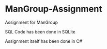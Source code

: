 # ManGroup-Assignment
Assignment for ManGroup

SQL Code has been done in SQLite

Assignment itself has been done in C#
